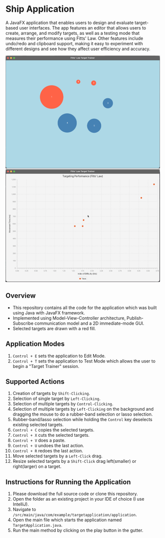 # Ship Application

A JavaFX application that enables users to design and evaluate target-based user interfaces. The app features an editor that allows users to create, arrange, and modify targets, as well as a testing mode that measures their performance using Fitts' Law. Other features include undo/redo and clipboard support, making it easy to experiment with different designs and see how they affect user efficiency and accuracy.


![Screenshot](images/img1.png)
![Screenshot](images/img4.png)

## Overview
* This repository contains all the code for the application which was built using Java with JavaFX framework.
* Implemented using Model-View-Controller architecture, Publish-Subscribe communication model and a 2D immediate-mode GUI.
* Selected targets are drawn with a red fill.

## Application Modes
1. `Control + E` sets the application to Edit Mode.
1. `Control + T` sets the application to Test Mode which allows the user to begin a "Target Trainer" session.

## Supported Actions
1. Creation of targets by `Shift-Clicking`.
2. Selection of single target by `Left-Clicking`.
3. Selection of multiple targets by `Control-Clicking`.
4. Selection of multiple targets by `Left-Clicking` on the background and dragging the mouse to do a rubber-band selection or lasso selection. 
5. Rubber-band/lasso selection while holding the `Control` key deselects existing selected targets. 
6. `Control + C` copies the selected targets.
7. `Control + X` cuts the selected targets.
8. `Control + V` does a paste.
9. `Control + U` undoes the last action.
10. `Control + R` redoes the last action.
10. Move selected targets by a `Left-Click` drag.
11. Resize selected targets by a `Shift-Click` drag left(smaller) or right(larger) on a target.


## Instructions for Running the Application
1. Please download the full source code or clone this repository.
2. Open the folder as an existing project in your IDE of choice (I use IntelliJ).
3. Navigate to `/src/main/java/com/example/targetapplication/application`.
4. Open the main file which starts the application named `TargetApplication.java`.
5. Run the main method by clicking on the play button in the gutter.
